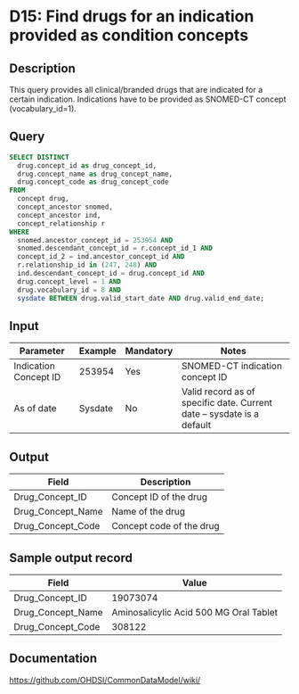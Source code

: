 # D15: Find drugs for an indication provided as condition concepts

## Description
This query provides all clinical/branded drugs that are indicated for a certain indication. Indications have to be provided as SNOMED-CT concept (vocabulary_id=1).

## Query
```sql
SELECT DISTINCT
  drug.concept_id as drug_concept_id,
  drug.concept_name as drug_concept_name,
  drug.concept_code as drug_concept_code
FROM
  concept drug,
  concept_ancestor snomed,
  concept_ancestor ind,
  concept_relationship r
WHERE
  snomed.ancestor_concept_id = 253954 AND
  snomed.descendant_concept_id = r.concept_id_1 AND
  concept_id_2 = ind.ancestor_concept_id AND
  r.relationship_id in (247, 248) AND
  ind.descendant_concept_id = drug.concept_id AND
  drug.concept_level = 1 AND
  drug.vocabulary_id = 8 AND
  sysdate BETWEEN drug.valid_start_date AND drug.valid_end_date;
```

## Input

|  Parameter |  Example |  Mandatory |  Notes |
| --- | --- | --- | --- |
|  Indication Concept ID |  253954 |  Yes | SNOMED-CT indication concept ID |
|  As of date |  Sysdate |  No | Valid record as of specific date. Current date – sysdate is a default |

## Output

| Field |  Description |
| --- | --- |
|  Drug_Concept_ID |  Concept ID of the drug |
|  Drug_Concept_Name |  Name of the drug |
|  Drug_Concept_Code |  Concept code of the drug |

## Sample output record

| Field |  Value |
| --- | --- |
|  Drug_Concept_ID |  19073074 |
|  Drug_Concept_Name |  Aminosalicylic Acid 500 MG Oral Tablet |
|  Drug_Concept_Code |  308122 |



## Documentation
https://github.com/OHDSI/CommonDataModel/wiki/
